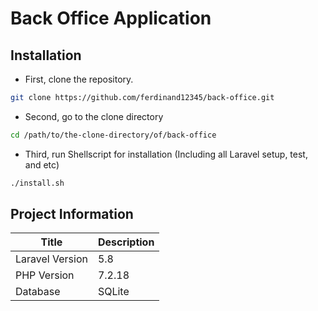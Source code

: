 # Back Office Application
## Installation
- First, clone the repository.
```bash
git clone https://github.com/ferdinand12345/back-office.git
```
- Second, go to the clone directory
```bash
cd /path/to/the-clone-directory/of/back-office
```
- Third, run Shellscript for installation (Including all Laravel setup, test, and etc)
```bash
./install.sh
```
## Project Information
Title | Description
--- | ---
Laravel Version | 5.8
PHP Version | 7.2.18
Database | SQLite
